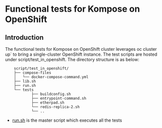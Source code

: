 # Functional tests for Kompose on OpenShift

## Introduction

The functional tests for Kompose on OpenShift cluster leverages  oc cluster up` to bring a single-cluster OpenShift instance. The test scripts
are hosted under script/test_in_openshift. The directory structure is as below:

        script/test_in_openshift/
        ├── compose-files
        │   └── docker-compose-command.yml
        ├── lib.sh
        ├── run.sh
        └── tests
                ├── buildconfig.sh
                ├── entrypoint-command.sh
                ├── etherpad.sh
                └── redis-replica-2.sh
                └── ..

- [run.sh](/script/test_in_openshift/run.sh) is the master script
  which executes all the tests
